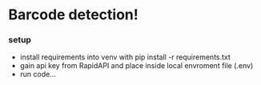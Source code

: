 # Barcode detection!

### setup
- install requirements into venv with pip install -r requirements.txt 
- gain api key from RapidAPI and place inside local envroment file (.env)
- run code...